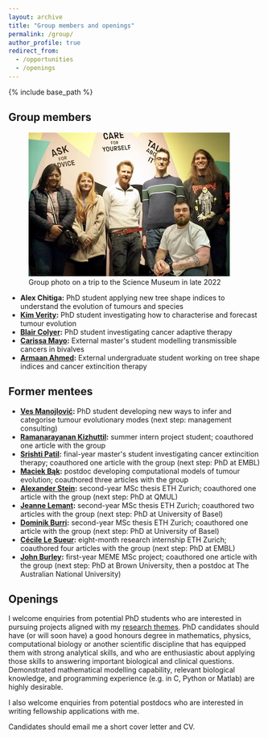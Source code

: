 ```yaml
---
layout: archive
title: "Group members and openings"
permalink: /group/
author_profile: true
redirect_from:
  - /opportunities
  - /openings
---
```


{% include base_path %}

## Group members

<figure>
  <a href="/images/GroupPhotoWithBlairSmall.jpg">
  <img src="/images/GroupPhotoWithBlairSmall.jpg" alt = "Group photo" />
    </a>
  <figcaption>Group photo on a trip to the Science Museum in late 2022</figcaption>
</figure>

* **Alex Chitiga:** PhD student applying new tree shape indices to understand the evolution of tumours and species
* **[Kim Verity](https://orcid.org/0009-0009-9084-9158):** PhD student investigating how to characterise and forecast tumour evolution
* **[Blair Colyer](https://www.researchgate.net/scientific-contributions/Blair-Colyer-2241509516):** PhD student investigating cancer adaptive therapy
* **[Carissa Mayo](https://www.linkedin.com/in/carissa-mayo):** External master's student modelling transmissible cancers in bivalves
* **[Armaan Ahmed](https://www.armaanahmed.me/):** External undergraduate student working on tree shape indices and cancer extincition therapy

## Former mentees

* **[Ves Manojlović](https://www.researchgate.net/scientific-contributions/Veselin-Manojlovic-2200251561):** PhD student developing new ways to infer and categorise tumour evolutionary modes (next step: management consulting)
* **[Ramanarayanan Kizhuttil](https://orcid.org/0009-0002-6824-4928):** summer intern project student; coauthored one article with the group
* **[Srishti Patil](https://orcid.org/0000-0001-8150-8831):** final-year master's student investigating cancer extincition therapy; coauthored one article with the group (next step: PhD at EMBL)
* **[Maciek Bąk](https://scholar.google.com/citations?user=i-aMGygAAAAJ):** postdoc developing computational models of tumour evolution; coauthored three articles with the group
* **[Alexander Stein](https://scholar.google.com/citations?user=ADDcwf0AAAAJ):** second-year MSc thesis ETH Zurich; coauthored one article with the group (next step: PhD at QMUL)
* **[Jeanne Lemant](https://www.researchgate.net/scientific-contributions/Jeanne-Lemant-2200242678):** second-year MSc thesis ETH Zurich; coauthored two articles with the group (next step: PhD at University of Basel)
* **[Dominik Burri](https://www.researchgate.net/scientific-contributions/Dominik-Burri-2195553285):** second-year MSc thesis ETH Zurich; coauthored one article with the group (next step: PhD at University of Basel)
* **[Cécile Le Sueur](https://scholar.google.com/citations?user=urov08MAAAAJ):** eight-month research internship ETH Zurich; coauthored four articles with the group (next step: PhD at EMBL)
* **[John Burley](https://scholar.google.com/citations?user=K-Fpn1YAAAAJ):** first-year MEME MSc project; coauthored one article with the group (next step: PhD at Brown University, then a postdoc at The Australian National University)

## Openings

I welcome enquiries from potential PhD students who are interested in pursuing projects aligned with my [research themes](research.md). PhD candidates should have (or will soon have) a good honours degree in mathematics, physics, computational biology or another scientific discipline that has equipped them with strong analytical skills, and who are enthusiastic about applying those skills to answering important biological and clinical questions. Demonstrated mathematical modelling capability, relevant biological knowledge, and programming experience (e.g. in C, Python or Matlab) are highly desirable.

I also welcome enquiries from potential postdocs who are interested in writing fellowship applications with me.

Candidates should email me a short cover letter and CV.
